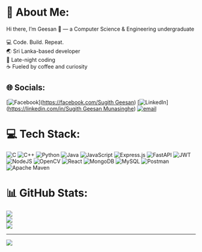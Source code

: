 # 💫 About Me:
Hi there, I’m Geesan 👋 — a Computer Science & Engineering undergraduate  <br><br>💻 Code. Build. Repeat.  <br>🌏 Sri Lanka-based developer  <br>🌙 Late-night coding  <br>☕ Fueled by coffee and curiosity  


## 🌐 Socials:
[![Facebook](https://img.shields.io/badge/Facebook-%231877F2.svg?logo=Facebook&logoColor=white)]([https://facebook.com/Sugith Geesan](https://facebook.com/profile.php?id=100082309377632)) [![LinkedIn](https://img.shields.io/badge/LinkedIn-%230077B5.svg?logo=linkedin&logoColor=white)]([https://linkedin.com/in/Sugith Geesan Munasinghe](https://www.linkedin.com/in/sugith-geesan-munasinghe-a37258269/)) [![email](https://img.shields.io/badge/Email-D14836?logo=gmail&logoColor=white)](mailto:sugithgeesan@gmail.com) 

# 💻 Tech Stack:
![C](https://img.shields.io/badge/c-%2300599C.svg?style=for-the-badge&logo=c&logoColor=white) ![C++](https://img.shields.io/badge/c++-%2300599C.svg?style=for-the-badge&logo=c%2B%2B&logoColor=white) ![Python](https://img.shields.io/badge/python-3670A0?style=for-the-badge&logo=python&logoColor=ffdd54) ![Java](https://img.shields.io/badge/java-%23ED8B00.svg?style=for-the-badge&logo=openjdk&logoColor=white) ![JavaScript](https://img.shields.io/badge/javascript-%23323330.svg?style=for-the-badge&logo=javascript&logoColor=%23F7DF1E) ![Express.js](https://img.shields.io/badge/express.js-%23404d59.svg?style=for-the-badge&logo=express&logoColor=%2361DAFB) ![FastAPI](https://img.shields.io/badge/FastAPI-005571?style=for-the-badge&logo=fastapi) ![JWT](https://img.shields.io/badge/JWT-black?style=for-the-badge&logo=JSON%20web%20tokens) ![NodeJS](https://img.shields.io/badge/node.js-6DA55F?style=for-the-badge&logo=node.js&logoColor=white) ![OpenCV](https://img.shields.io/badge/opencv-%23white.svg?style=for-the-badge&logo=opencv&logoColor=white) ![React](https://img.shields.io/badge/react-%2320232a.svg?style=for-the-badge&logo=react&logoColor=%2361DAFB) ![MongoDB](https://img.shields.io/badge/MongoDB-%234ea94b.svg?style=for-the-badge&logo=mongodb&logoColor=white) ![MySQL](https://img.shields.io/badge/mysql-4479A1.svg?style=for-the-badge&logo=mysql&logoColor=white) ![Postman](https://img.shields.io/badge/Postman-FF6C37?style=for-the-badge&logo=postman&logoColor=white) ![Apache Maven](https://img.shields.io/badge/Apache%20Maven-C71A36?style=for-the-badge&logo=Apache%20Maven&logoColor=white)
# 📊 GitHub Stats:
![](https://github-readme-stats.vercel.app/api?username=SGeesan&theme=transparent&hide_border=false&include_all_commits=false&count_private=true)<br/>
![](https://nirzak-streak-stats.vercel.app/?user=SGeesan&theme=transparent&hide_border=false)<br/>
![](https://github-readme-stats.vercel.app/api/top-langs/?username=SGeesan&theme=transparent&hide_border=false&include_all_commits=false&count_private=true&layout=compact)

---
[![](https://visitcount.itsvg.in/api?id=SGeesan&icon=2&color=0)](https://visitcount.itsvg.in)

<!-- Proudly created with GPRM ( https://gprm.itsvg.in ) -->
